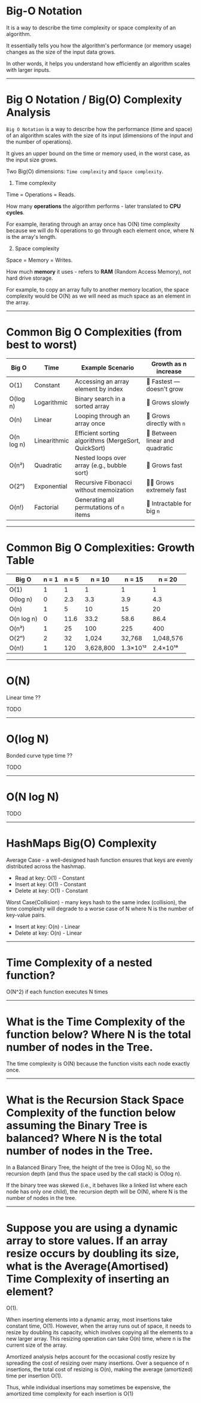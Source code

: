 

# Big-O Notation

It is a way to describe the time complexity or space complexity of an algorithm. 

It essentially tells you how the algorithm's performance (or memory usage) changes as the size of the input data grows. 

In other words, it helps you understand how efficiently an algorithm scales with larger inputs.

-------------------------------------------------------

# Big O Notation / Big(O) Complexity Analysis

`Big O Notation` is a way to describe how the performance (time and space) of an algorithm scales with the size of its input (dimensions of the input and the number of operations).

It gives an upper bound on the time or memory used, in the worst case, as the input size grows.

Two Big(O) dimensions: `Time complexity` and `Space complexity`.

1. Time complexity 

Time = Operations = Reads.

How many **operations** the algorithm performs - later translated to **CPU cycles**.

For example, iterating through an array once has O(N) time complexity because we will do N operations to go through each element once, where N is the array's length.

2. Space complexity

Space = Memory = Writes.

How much **memory** it uses - refers to **RAM** (Random Access Memory), not hard drive storage.

For example, to copy an array fully to another memory location, the space complexity would be O(N) as we will need as much space as an element in the array.

-------------------------------------------------------

# Common Big O Complexities (from best to worst)

| Big O          | Time          | Example Scenario                                    |   Growth as n increase
| -------------- | ------------- | --------------------------------------------------- | ------------------------------- |
| O(1)           | Constant      | Accessing an array element by index                 | 🔹 Fastest — doesn't grow       |
| O(log n)       | Logarithmic   | Binary search in a sorted array                     | 🔸 Grows slowly                 |
| O(n)           | Linear        | Looping through an array once                       | 🔹 Grows directly with `n`      |
| O(n log n)     | Linearithmic  | Efficient sorting algorithms (MergeSort, QuickSort) | 🔸 Between linear and quadratic |
| O(n²)          | Quadratic     | Nested loops over array (e.g., bubble sort)         | 🔺 Grows fast                   |
| O(2ⁿ)          | Exponential   | Recursive Fibonacci without memoization             | 🔺🔺 Grows extremely fast       |
| O(n!)          | Factorial     | Generating all permutations of `n` items            | 🚨 Intractable for big `n`      |

-------------------------------------------------------

# Common Big O Complexities: Growth Table

| Big O      | n = 1 | n = 5  | n = 10    | n = 15     | n = 20    |
| ---------- | ----- | ------ | --------- | ---------- | --------- |
| O(1)       | 1     | 1      | 1         | 1          | 1         |
| O(log n)   | 0     | 2.3    | 3.3       | 3.9        | 4.3       |
| O(n)       | 1     | 5      | 10        | 15         | 20        |
| O(n log n) | 0     | 11.6   | 33.2      | 58.6       | 86.4      |
| O(n²)      | 1     | 25     | 100       | 225        | 400       |
| O(2ⁿ)      | 2     | 32     | 1,024     | 32,768     | 1,048,576 |
| O(n!)      | 1     | 120    | 3,628,800 | 1.3×10¹²   | 2.4×10¹⁸  |

-------------------------------------------------------

# O(N)

Linear time ??

TODO

-------------------------------------------------------

# O(log N)

Bonded curve type time ??

TODO

-------------------------------------------------------

# O(N log N)

TODO

-------------------------------------------------------

# HashMaps Big(O) Complexity

Average Case - a well-designed hash function ensures that keys are evenly distributed across the hashmap.
 - Read at key: O(1) - Constant
 - Insert at key: O(1) - Constant
 - Delete at key: O(1) - Constant

Worst Case(Collision) - many keys hash to the same index (collision), the time complexity will degrade to a worse case of N where N is the number of key-value pairs.
 - Insert at key: O(n) - Linear
 - Delete at key: O(n) - Linear
  
-------------------------------------------------------

# Time Complexity of a nested function?

O(N^2) if each function executes N times

-------------------------------------------------------

# What is the Time Complexity of the function below? Where N is the total number of nodes in the Tree.

The time complexity is O(N) because the function visits each node exactly once.

-------------------------------------------------------

# What is the Recursion Stack Space Complexity of the function below assuming the Binary Tree is balanced? Where N is the total number of nodes in the Tree.

In a Balanced Binary Tree, the height of the tree is O(log N), so the recursion depth (and thus the space used by the call stack) is O(log n).

If the binary tree was skewed (i.e., it behaves like a linked list where each node has only one child), the recursion depth will be O(N), where N is the number of nodes in the tree.

-------------------------------------------------------

# Suppose you are using a dynamic array to store values. If an array resize occurs by doubling its size, what is the Average(Amortised) Time Complexity of inserting an element?

O(1).

When inserting elements into a dynamic array, most insertions take constant time, O(1). However, when the array runs out of space, it needs to resize by doubling its capacity, which involves copying all the elements to a new larger array. This resizing operation can take O(n) time, where n is the current size of the array.

Amortized analysis helps account for the occasional costly resize by spreading the cost of resizing over many insertions. Over a sequence of n insertions, the total cost of resizing is O(n), making the average (amortized) time per insertion O(1).

Thus, while individual insertions may sometimes be expensive, the amortized time complexity for each insertion is O(1)



